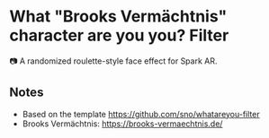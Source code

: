 # What "Brooks Vermächtnis" character are you you? Filter

📷 A randomized roulette-style face effect for Spark AR.

## Notes
* Based on the template https://github.com/sno/whatareyou-filter
* Brooks Vermächtnis: https://brooks-vermaechtnis.de/

